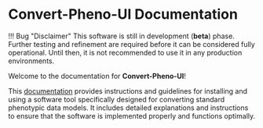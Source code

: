 # Convert-Pheno-UI Documentation

!!! Bug "Disclaimer"
This software is still in development (**beta**) phase. Further testing and refinement are required before it can be considered fully operational.
Until then, it is not recommended to use it in any production environments.

Welcome to the documentation for **Convert-Pheno-UI**!

This [documentation](https://cnag-biomedical-informatics.github.io/convert-pheno-ui) provides instructions and guidelines for installing
and using a software tool specifically designed for converting standard phenotypic data models.
It includes detailed explanations and instructions to ensure that the software is implemented properly and functions optimally.
